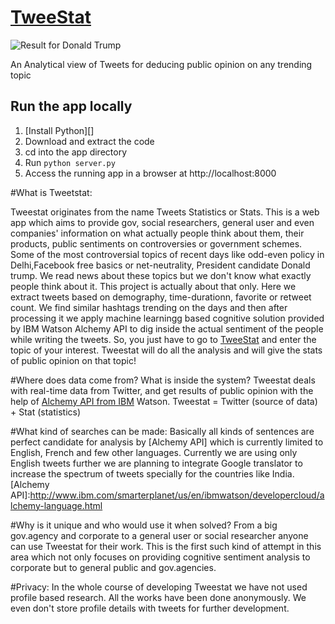 # [TweeStat]
![Result for Donald Trump](https://camo.githubusercontent.com/ccbfc174e5ac3f1b218e709841a992e93b7e5c5a/687474703a2f2f74776565737461742e61752d7379642e6d79626c75656d69782e6e65742f7374617469632f646f6e616c647472756d702e706e67)

An Analytical view of Tweets for deducing public opinion on any trending topic

## Run the app locally

1. [Install Python][]
2. Download and extract the code
3. cd into the app directory
4. Run `python server.py`
5. Access the running app in a browser at http://localhost:8000

#What is Tweetstat:

Tweestat originates from the name Tweets Statistics or Stats. This is a web app which aims to provide gov, social researchers, general user and even companies' information on what actually people think about them, their products, public sentiments on controversies or government schemes. Some of the most controversial topics of recent days like odd-even policy in Delhi,Facebook free basics or net-neutrality, President candidate Donald trump. We read news about these topics but we don't know what exactly people think about it. 
                   This project is actually about that only. Here we extract tweets based on demography, time-durationn, favorite or retweet count. We find similar hashtags trending on the days and then after processing it we apply machine learningg based cognitive solution provided by IBM Watson Alchemy API to dig inside the actual sentiment of the people while writing the tweets. 
              So, you just have to go to [TweeStat] and enter the topic of your interest. Tweestat will do all the analysis and will give the stats of public opinion on that topic!
            
[TweeStat]:http://tweestat.au-syd.mybluemix.net/
#Where does data come from? What is inside the system?
Tweestat deals with real-time data from Twitter, and get results of public opinion with the help of [Alchemy API from IBM] Watson. Tweestat = Twitter (source of data) + Stat (statistics)

[Alchemy API from IBM]:http://www.ibm.com/smarterplanet/us/en/ibmwatson/developercloud/alchemy-language.html
#What kind of searches can be made:
Basically all kinds of sentences are perfect candidate for analysis by [Alchemy API] which is currently limited to English, French and few other languages. Currently we are using only English tweets further we are planning to integrate Google translator to increase the spectrum of tweets specially for the countries like India.
[Alchemy API]:http://www.ibm.com/smarterplanet/us/en/ibmwatson/developercloud/alchemy-language.html

#Why is it unique and who would use it when solved? 
From a big gov.agency and corporate to a general user or social researcher anyone can use Tweestat for their work. This is the first such kind of attempt in this area which not only focuses on providing cognitive sentiment analysis to corporate but to general public and gov.agencies.

#Privacy: 
In the whole course of developing Tweestat we have not used profile based research. All the works have been done anonymously. We even don't store profile details with tweets for further development. 
